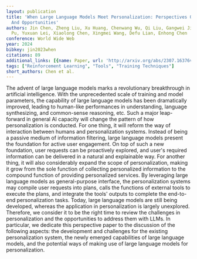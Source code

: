 ```yaml
---
layout: publication
title: 'When Large Language Models Meet Personalization: Perspectives Of Challenges
  And Opportunities'
authors: Jin Chen, Zheng Liu, Xu Huang, Chenwang Wu, Qi Liu, Gangwei Jiang, Yuanhao
  Pu, Yuxuan Lei, Xiaolong Chen, Xingmei Wang, Defu Lian, Enhong Chen
conference: World Wide Web
year: 2024
bibkey: jin2023when
citations: 89
additional_links: [{name: Paper, url: 'http://arxiv.org/abs/2307.16376v1'}]
tags: ["Reinforcement Learning", "Tools", "Training Techniques"]
short_authors: Chen et al.
---
```

The advent of large language models marks a revolutionary breakthrough in
artificial intelligence. With the unprecedented scale of training and model
parameters, the capability of large language models has been dramatically
improved, leading to human-like performances in understanding, language
synthesizing, and common-sense reasoning, etc. Such a major leap-forward in
general AI capacity will change the pattern of how personalization is
conducted. For one thing, it will reform the way of interaction between humans
and personalization systems. Instead of being a passive medium of information
filtering, large language models present the foundation for active user
engagement. On top of such a new foundation, user requests can be proactively
explored, and user's required information can be delivered in a natural and
explainable way. For another thing, it will also considerably expand the scope
of personalization, making it grow from the sole function of collecting
personalized information to the compound function of providing personalized
services. By leveraging large language models as general-purpose interface, the
personalization systems may compile user requests into plans, calls the
functions of external tools to execute the plans, and integrate the tools'
outputs to complete the end-to-end personalization tasks. Today, large language
models are still being developed, whereas the application in personalization is
largely unexplored. Therefore, we consider it to be the right time to review
the challenges in personalization and the opportunities to address them with
LLMs. In particular, we dedicate this perspective paper to the discussion of
the following aspects: the development and challenges for the existing
personalization system, the newly emerged capabilities of large language
models, and the potential ways of making use of large language models for
personalization.